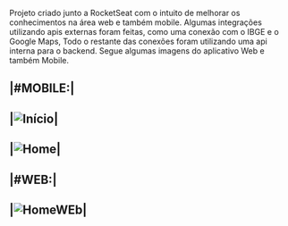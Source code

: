 Projeto criado junto a RocketSeat com o intuito de melhorar os conhecimentos na área web e também mobile.
Algumas integrações utilizando apis externas foram feitas, como uma conexão com o IBGE e o Google Maps,
Todo o restante das conexões foram utilizando uma api interna para o backend.
Segue algumas imagens do aplicativo Web e também Mobile.

|#MOBILE:|
------------------------------------------------------------------------------------------------------------------
|![Início](https://user-images.githubusercontent.com/50682281/83932297-fd400700-a777-11ea-920e-17e44e291c96.png)|
------------------------------------------------------------------------------------------------------------------
|![Home](https://user-images.githubusercontent.com/50682281/83932285-f0bbae80-a777-11ea-9caf-e20293317177.png)|
------------------------------------------------------------------------------------------------------------------
|#WEB:|
------------------------------------------------------------------------------------------------------------------
|![HomeWEb](https://user-images.githubusercontent.com/50682281/83932420-c28a9e80-a778-11ea-8763-e1769849f75c.png)|
------------------------------------------------------------------------------------------------------------------

